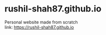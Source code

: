 # rushil-shah87.github.io

Personal website made from scratch
<br/> link: https://rushil-shah87.github.io
